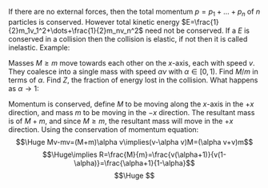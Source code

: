 If there are no external forces, then the total momentum $p=p_1+\dots+p_n$ of $n$ particles is conserved. However total kinetic energy $E=\frac{1}{2}m_1v_1^2+\dots+\frac{1}{2}m_nv_n^2$ need not be conserved. If a $E$ is conserved in a collision then the collision is elastic, if not then it is called inelastic. Example:

Masses $M\geq m$ move towards each other on the $x$-axis, each with speed $v$. They coalesce into a single mass with speed $\alpha v$ with $\alpha\in[0,1)$. Find $M/m$ in terms of $\alpha$. Find $Z$, the fraction of energy lost in the collision. What happens as $\alpha\to 1$:

Momentum is conserved, define $M$ to be moving along the $x$-axis in the $+x$ direction, and mass $m$ to be moving in the $-x$ direction. The resultant mass is of $M+m$, and since $M\geq m$, the resultant mass will move in the $+x$ direction. Using the conservation of momentum equation:$$\Huge Mv-mv=(M+m)\alpha v\implies(v-\alpha v)M=(\alpha v+v)m$$$$\Huge\implies R=\frac{M}{m}=\frac{v(\alpha+1)}{v(1-\alpha)}=\frac{\alpha+1}{1-\alpha}$$$$\Huge $$